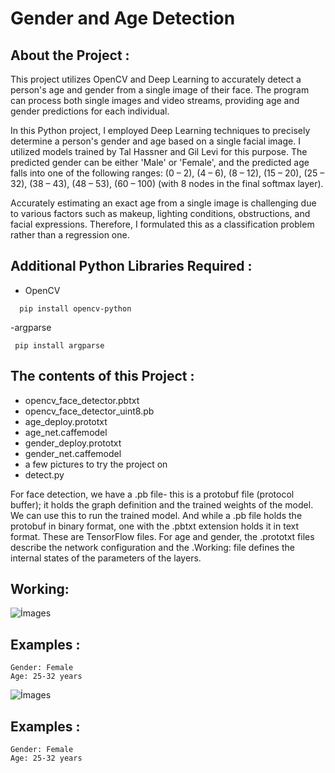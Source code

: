 # Gender and Age Detection

## About the Project :
This project utilizes OpenCV and Deep Learning to accurately detect a person's age and gender from a single image of their face. The program can process both single images and video streams, providing age and gender predictions for each individual.

In this Python project, I employed Deep Learning techniques to precisely determine a person's gender and age based on a single facial image. I utilized models trained by Tal Hassner and Gil Levi for this purpose. The predicted gender can be either 'Male' or 'Female', and the predicted age falls into one of the following ranges: (0 – 2), (4 – 6), (8 – 12), (15 – 20), (25 – 32), (38 – 43), (48 – 53), (60 – 100) (with 8 nodes in the final softmax layer).

Accurately estimating an exact age from a single image is challenging due to various factors such as makeup, lighting conditions, obstructions, and facial expressions. Therefore, I formulated this as a classification problem rather than a regression one.
## Additional Python Libraries Required :
- OpenCV 


```   pip install opencv-python ```


-argparse 


```  pip install argparse ```


## The contents of this Project :
- opencv_face_detector.pbtxt
- opencv_face_detector_uint8.pb
- age_deploy.prototxt
- age_net.caffemodel
- gender_deploy.prototxt
- gender_net.caffemodel
- a few pictures to try the project on
- detect.py <br/>


For face detection, we have a .pb file- this is a protobuf file (protocol buffer); it holds the graph definition and the trained weights of the model. We can use this to run the trained model. And while a .pb file holds the protobuf in binary format, one with the .pbtxt extension holds it in text format. These are TensorFlow files. For age and gender, the .prototxt files describe the network configuration and the .Working: file defines the internal states of the parameters of the layers. <br/>


 ## Working:
 
![İmages](https://github.com/beyzaokutucu/Age_Gender/blob/main/Age_Gender/Example/example.png)
## Examples :
 
```
Gender: Female  
Age: 25-32 years
```


![İmages](https://github.com/beyzaokutucu/Age_Gender/blob/main/Age_Gender/Example/example2.png) <br>


## Examples :
```
Gender: Female
Age: 25-32 years
```
